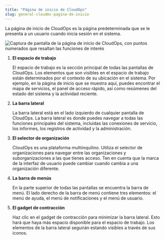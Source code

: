 ```yaml
---
title: "Página de inicio de CloudOps"
slug: general-cloudmc-pagina-de-inicio
---
```



La página de inicio de CloudOps es la página predeterminada que se le presenta a un usuario cuando inicia sesión en el sistema.

![Captura de pantalla de la página de inicio de CloudOps, con puntos numerados que resaltan las funciones de interés](/assets/general-cmc-ui-home-en.png)

1.  **El espacio de trabajo**

    El espacio de trabajo es la sección principal de todas las pantallas de CloudOps. Los elementos que son visibles en el espacio de trabajo están determinados por el contexto de su ubicación en el sistema. Por ejemplo, en la página de inicio que se muestra aquí, puedes encontrar el mapa de servicios, el panel de acceso rápido, así como resúmenes del estado del sistema y la actividad reciente.

2.  **La barra lateral**

    La barra lateral está en el lado izquierdo de cualquier pantalla de CloudOps. La barra lateral es donde puedes navegar a todas las funciones principales del sistema, incluidas las conexiones de servicio, los informes, los registros de actividad y la administración.

3.  **El selector de organización**

    CloudOps es una plataforma multiinquilino. Utiliza el selector de organizaciones para navegar entre las organizaciones y suborganizaciones a las que tienes acceso. Ten en cuenta que la marca de la interfaz de usuario puede cambiar cuando cambia a una organización diferente.

4.  **La barra de menús**

    En la parte superior de todas las pantallas se encuentra la barra de menú. El lado derecho de la barra de menú contiene tres elementos: el menú de ayuda, el menú de notificaciones y el menú de usuario.

5.  **El gadget de contracción**

    Haz clic en el gadget de contracción para minimizar la barra lateral. Esto hará que haya más espacio disponible para el espacio de trabajo. Los elementos de la barra lateral seguirán estando visibles a través de sus iconos.


